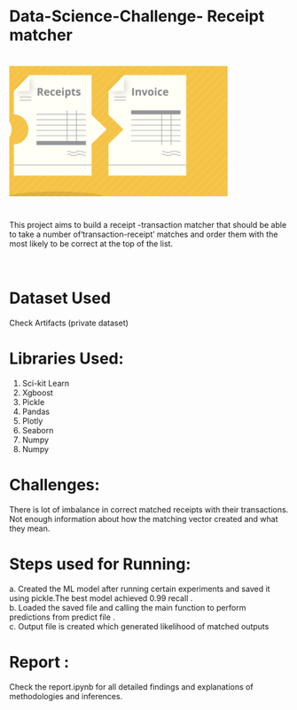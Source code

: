 # Data-Science-Challenge- Receipt matcher

# <img src='https://github.com/shilpajv/Data-Science-Challenge/blob/main/Receipt%20pic.PNG'>
<br>This project aims to build a receipt -transaction matcher that  should be able to take a number of‘transaction-receipt’ matches and order them with the most likely to be correct at the top of the list.<br><br>
![]()

# Dataset Used
Check Artifacts (private dataset)

# Libraries Used:
 1. Sci-kit Learn
 2. Xgboost
 3. Pickle
 4. Pandas
 5. Plotly
 6. Seaborn
 7. Numpy
 8. Numpy

# Challenges:

There is lot of imbalance in correct matched receipts with their transactions.
Not enough information about how the matching vector created and what they mean.
 
 # Steps used for Running:
 a. Created the ML model after running certain experiments and saved it using pickle.The best model achieved 0.99 recall .<br>
 b. Loaded the saved file and calling the main function to perform predictions from predict file .<br>
 c. Output file is created which generated likelihood of matched outputs <br>
 
 
 
 
 # Report :
 Check the report.ipynb for all detailed findings and explanations of methodologies and inferences.

 

  
